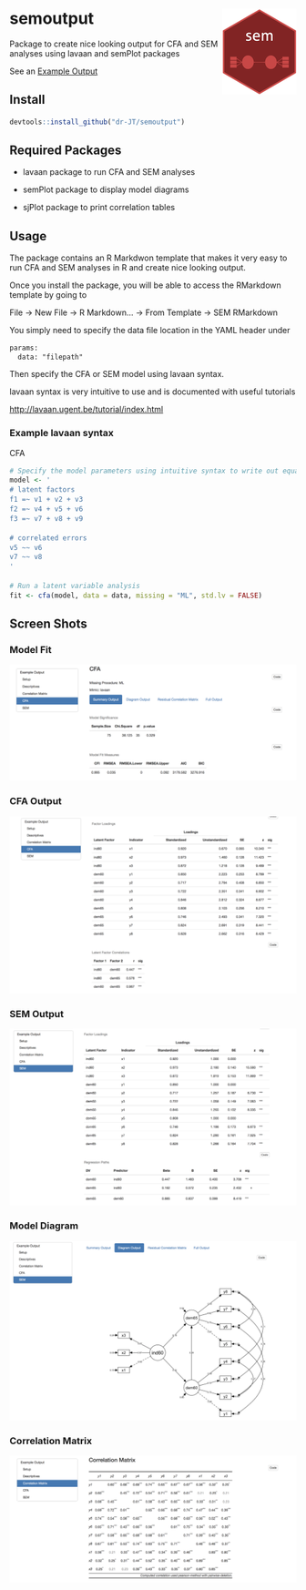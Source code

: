 # semoutput <img src = "man/figures/logo_small.png" align = "right" />

Package to create nice looking output for CFA and SEM analyses using lavaan and semPlot packages

See an [Example Output](http://englelab.gatech.edu/R/Example_semoutput.html)

## Install

```r
devtools::install_github("dr-JT/semoutput")
```

## Required Packages

* lavaan package to run CFA and SEM analyses

* semPlot package to display model diagrams

* sjPlot package to print correlation tables

## Usage

The package contains an R Markdwon template that makes it very easy to run CFA and SEM analyses in R and create nice looking output.

Once you install the package, you will be able to access the RMarkdown template by going to

File -> New File -> R Markdown... -> From Template -> SEM RMarkdown

You simply need to specify the data file location in the YAML header under 

```
params:
  data: "filepath"
```
  
Then specify the CFA or SEM model using lavaan syntax. 

lavaan syntax is very intuitive to use and is documented with useful tutorials

http://lavaan.ugent.be/tutorial/index.html

### Example lavaan syntax

CFA

```r
# Specify the model parameters using intuitive syntax to write out equations
model <- '
# latent factors
f1 =~ v1 + v2 + v3
f2 =~ v4 + v5 + v6
f3 =~ v7 + v8 + v9

# correlated errors
v5 ~~ v6
v7 ~~ v8
'

# Run a latent variable analysis
fit <- cfa(model, data = data, missing = "ML", std.lv = FALSE)

```

## Screen Shots

### Model Fit

![alt text](man/figures/ModelFit_CFA.png)

### CFA Output

![alt text](man/figures/Output_CFA.png)

### SEM Output

![alt text](man/figures/Output_SEM.png)


### Model Diagram

![alt text](man/figures/DiagramModel_SEM.png)

### Correlation Matrix

![alt text](man/figures/CorrelationMatrix.png)


